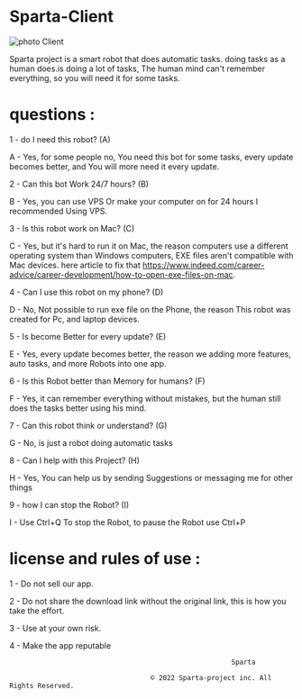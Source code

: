 #                                                                         Sparta-Client

![photo Client](https://user-images.githubusercontent.com/101429553/170903378-57540333-9d94-48fb-b25f-02c769b98940.png)

Sparta project is a smart robot that does automatic tasks. doing tasks as a human does.is doing a lot of tasks, The human mind can't remember everything, so
you will need it for some tasks.

# questions :

1 - do I need this robot? (A)

A - Yes, for some people no, You need this bot for some tasks, every update becomes better, and You will more need it every update.

2 - Can this bot Work 24/7 hours? (B)

B - Yes, you can use VPS Or make your computer on for 24 hours I recommended Using VPS.

3 - Is this robot work on Mac? (C)

C - Yes, but it's hard to run it on Mac, the reason computers use a different operating system than Windows computers, EXE files aren't compatible with Mac 
devices. here article to fix that https://www.indeed.com/career-advice/career-development/how-to-open-exe-files-on-mac.

4 - Can I use this robot on my phone? (D)

D - No, Not possible to run exe file on the Phone, the reason This robot was created for Pc, and laptop devices.

5 - Is become Better for every update? (E)

E - Yes, every update becomes better, the reason we adding more features, auto tasks, and more Robots into one app.

6 - Is this Robot better than Memory for humans? (F)

F - Yes, it can remember everything without mistakes, but the human still does the tasks better using his mind.

7 - Can this robot think or understand? (G)

G - No, is just a robot doing automatic tasks

8 - Can I help with this Project? (H)

H - Yes, You can help us by sending Suggestions or messaging me for other things

9 - how I can stop the Robot? (I)

I - Use Ctrl+Q To stop the Robot, to pause the Robot use Ctrl+P


#                                                   license and rules of use :

1 - Do not sell our app.

2 - Do not share the download link without the original link, this is how you take the effort.

3 - Use at your own risk.

4 - Make the app reputable

                                                           Sparta

                                       © 2022 Sparta-project inc. All Rights Reserved.
